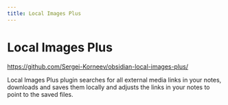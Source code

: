 ```yaml
---
title: Local Images Plus
---
```


# Local Images Plus

<https://github.com/Sergei-Korneev/obsidian-local-images-plus/>

Local Images Plus plugin searches for all external media links in your notes, downloads and saves them locally and adjusts the links in your notes to point to the saved files.
